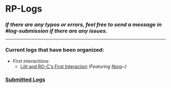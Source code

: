 # RP-Logs

### *If there are any typos or errors, feel free to send a message in #log-submission if there are any issues.*

---

### Current logs that have been organized:

- *First interactions:*
	- [Lilit and RO-C's First Interaction](SubIndexes/Logs/LilitROCsFirstInteraction.md) *(Featuring [Nora](SubIndexes/Characters/Nora.md)~)*

### [Submitted Logs](SubIndexes/Logs/submittedlogs/SubmittedLogsIndex.md)
